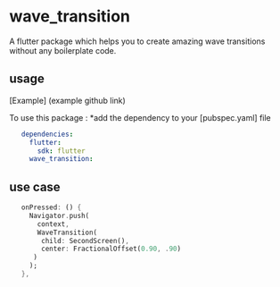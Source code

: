# wave_transition

A flutter package which helps you to create amazing wave transitions
without any boilerplate code.

## usage

[Example] (example github link)

To use this package : *add the dependency to your [pubspec.yaml] file

```yaml
   dependencies:
     flutter:
       sdk: flutter
     wave_transition:
```

## use case

```dart
   onPressed: () {
     Navigator.push(
       context,
       WaveTransition(
        child: SecondScreen(),
        center: FractionalOffset(0.90, .90)
      )
     );
   },
```